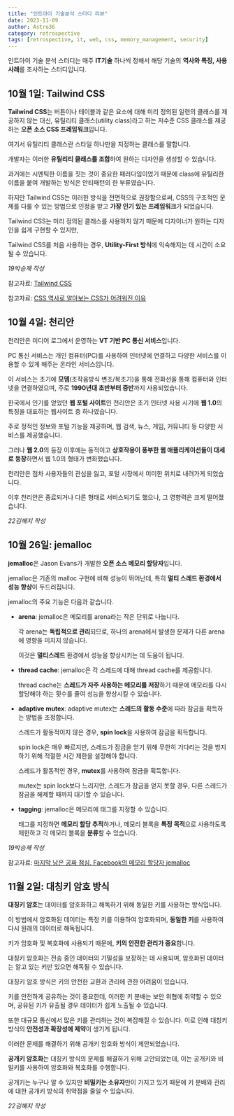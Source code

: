 ```yaml
---
title: "인트아이 기술분석 스터디 리뷰"
date: 2023-11-09
author: Astro36
category: retrospective
tags: [retrospective, it, web, css, memory_management, security]
---
```


인트아이 기술 분석 스터디는 매주 **IT기술** 하나씩 정해서 해당 기술의 **역사와 특징, 사용 사례**를 조사하는 스터디입니다. 

## 10월 1일: Tailwind CSS

**Tailwind CSS**는 버튼이나 테이블과 같은 요소에 대해 미리 정의된 일련의 클래스를 제공하지 않는 대신, 유틸리티 클래스(utility class)라고 하는 저수준 CSS 클래스를 제공하는 **오픈 소스 CSS 프레임워크**입니다.

여기서 유틸리티 클래스란 스타일 하나만을 지정하는 클래스를 말합니다.

개발자는 이러한 **유틸리티 클래스를 조합**하여 원하는 디자인을 생성할 수 있습니다.

과거에는 시멘틱한 이름을 짓는 것이 중요한 패러다임이었기 때문에 class에 유틸리한 이름을 붙여 개발하는 방식은 안티패턴의 한 부류였습니다.

하지만 Tailwind CSS는 이러한 방식을 전면적으로 권장함으로써, CSS의 구조적인 문제를 다룰 수 있는 방법으로 인정을 받고 **가장 인기 있는 프레임워크**가 되었습니다.

Tailwind CSS는 미리 정의된 클래스를 사용하지 않기 때문에 디자이너가 원하는 디자인을 쉽게 구현할 수 있지만,

Tailwind CSS를 처음 사용하는 경우, **Utility-First 방식**에 익숙해지는 데 시간이 소요될 수 있습니다.

*19박승재 작성*

참고자료: [Tailwind CSS](https://tailwindcss.com/)

참고자료: [CSS 역사로 알아보는 CSS가 어려워진 이유](https://velog.io/@teo/css-history-1)

## 10월 4일: 천리안

천리안은 미디어 로그에서 운영하는 **VT 기반 PC 통신 서비스**입니다.

PC 통신 서비스는 개인 컴퓨터(PC)를 사용하여 인터넷에 연결하고 다양한 서비스를 이용할 수 있게 해주는 온라인 서비스입니다.

이 서비스는 초기에 **모뎀**(조작음방식 변조/복조기)을 통해 전화선을 통해 컴퓨터와 인터넷을 연결하였으며, 주로 **1990년대 초반부터 중반**까지 사용되었습니다.

한국에서 인기를 얻었던 **웹 포털 사이트**인 천리안은 초기 인터넷 사용 시기에 **웹 1.0**의 특징을 대표하는 웹사이트 중 하나였습니다.

주로 정적인 정보와 포털 기능을 제공하며, 웹 검색, 뉴스, 게임, 커뮤니티 등 다양한 서비스를 제공했습니다. 

그러나 **웹 2.0**의 등장 이후에는 동적이고 **상호작용이 풍부한 웹 애플리케이션들이 대세로 등장**하면서 웹 1.0의 형태가 변화했습니다.

천리안은 점차 사용자들의 관심을 잃고, 포털 시장에서 미미한 위치로 내려가게 되었습니다.

이후 천리안은 종료되거나 다른 형태로 서비스되기도 했으나, 그 영향력은 크게 떨어졌습니다. 

*22김혜지 작성*

## 10월 26일: jemalloc

**jemalloc**은 Jason Evans가 개발한 **오픈 소스 메모리 할당자**입니다.

jemalloc은 기존의 malloc 구현에 비해 성능이 뛰어난데, 특히 **멀티 스레드 환경에서 성능 향상**이 두드러집니다.

jemalloc의 주요 기능은 다음과 같습니다.

- **arena**: jemalloc은 메모리를 arena라는 작은 단위로 나눕니다.

    각 arena는 **독립적으로 관리**되므로, 하나의 arena에서 발생한 문제가 다른 arena에 영향을 미치지 않습니다.

    이것은 **멀티스레드** 환경에서 성능을 향상시키는 데 도움이 됩니다.

- **thread cache**: jemalloc은 각 스레드에 대해 thread cache를 제공합니다.

    thread cache는 **스레드가 자주 사용하는 메모리를 저장**하기 때문에 메모리를 다시 할당해야 하는 횟수를 줄여 성능을 향상시킬 수 있습니다.

- **adaptive mutex**: adaptive mutex는 **스레드의 활동 수준**에 따라 잠금을 획득하는 방법을 조정합니다.

    스레드가 활동적이지 않은 경우, **spin lock**을 사용하여 잠금을 획득합니다.

    spin lock은 매우 빠르지만, 스레드가 잠금을 얻기 위해 무한히 기다리는 것을 방지하기 위해 적절한 시간 제한을 설정해야 합니다.

    스레드가 활동적인 경우, **mutex**를 사용하여 잠금을 획득합니다.

    mutex는 spin lock보다 느리지만, 스레드가 잠금을 얻지 못할 경우, 다른 스레드가 잠금을 해제할 때까지 대기할 수 있습니다.

- **tagging**: jemalloc은 메모리에 태그를 지정할 수 있습니다.

    태그를 지정하면 **메모리 할당 추적**하거나, 메모리 블록을 **특정 목적**으로 사용하도록 제한하고 각 메모리 블록을 **분류**할 수 있습니다.

*19박승재 작성*

참고자료: [마지막 남은 공짜 점심. Facebook의 메모리 할당자 jemalloc](https://channy.creation.net/project/dev.kthcorp.com/2011/05/12/last-free-lunch-facebooks-memory-allocator-jemalloc/)

## 11월 2일: 대칭키 암호 방식

**대칭키 암호**는 데이터를 암호화하고 해독하기 위해 동일한 키를 사용하는 방식입니다.

이 방법에서 암호화된 데이터는 특정 키를 이용하여 암호화되며, **동일한 키**를 사용하여 다시 원래의 데이터로 해독됩니다.

키가 암호화 및 복호화에 사용되기 때문에, **키의 안전한 관리가 중요**합니다.

대칭키 암호화는 전송 중인 데이터의 기밀성을 보장하는 데 사용되며, 암호화된 데이터는 알고 있는 키만 있으면 해독될 수 있습니다. 

대칭키 암호 방식은 키의 안전한 교환과 관리에 관한 어려움이 있습니다.

키를 안전하게 공유하는 것이 중요한데, 이러한 키 분배는 보안 위협에 취약할 수 있으며, 공유된 키가 유출될 경우 데이터가 쉽게 노출될 수 있습니다.

또한 대규모 통신에서 많은 키를 관리하는 것이 복잡해질 수 있습니다. 이로 인해 대칭키 방식의 **안전성과 확장성에 제약**이 생기게 됩니다.

이러한 문제를 해결하기 위해 공개키 암호화 방식이 제안되었습니다.

**공개키 암호화**는 대칭키 방식의 문제를 해결하기 위해 고안되었는데, 이는 공개키와 비밀키를 사용하여 암호화와 복호화를 수행합니다.

공개키는 누구나 알 수 있지만 **비밀키는 소유자**만이 가지고 있기 때문에 키 분배와 관리에 대한 공개키 방식의 취약점을 줄일 수 있습니다.

*22김혜지 작성*
